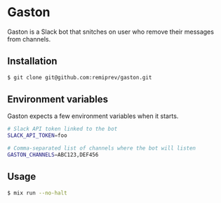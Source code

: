 # Gaston

Gaston is a Slack bot that snitches on user who remove their messages from
channels.

## Installation

```bash
$ git clone git@github.com:remiprev/gaston.git
```

## Environment variables

Gaston expects a few environment variables when it starts.

```bash
# Slack API token linked to the bot
SLACK_API_TOKEN=foo

# Comma-separated list of channels where the bot will listen
GASTON_CHANNELS=ABC123,DEF456
```

## Usage

```bash
$ mix run --no-halt
```
